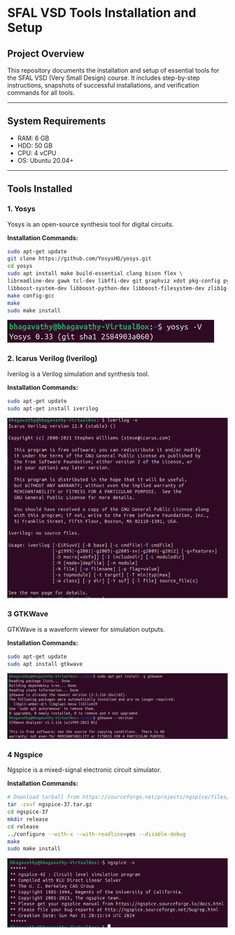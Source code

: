 # SFAL VSD Tools Installation and Setup

## Project Overview
This repository documents the installation and setup of essential tools for the SFAL VSD (Very Small Design) course. It includes step-by-step instructions, snapshots of successful installations, and verification commands for all tools.

---

## System Requirements
- RAM: 6 GB  
- HDD: 50 GB  
- CPU: 4 vCPU  
- OS: Ubuntu 20.04+  

---

## Tools Installed

### 1. **Yosys**
Yosys is an open-source synthesis tool for digital circuits.

**Installation Commands:**
```bash
sudo apt-get update
git clone https://github.com/YosysHQ/yosys.git
cd yosys
sudo apt install make build-essential clang bison flex \
libreadline-dev gawk tcl-dev libffi-dev git graphviz xdot pkg-config python3 \
libboost-system-dev libboost-python-dev libboost-filesystem-dev zlib1g-dev
make config-gcc
make
sudo make install
```
![Yosys Installation](screenshots/yosys_installation_proof.png)

### 2. **Icarus Verilog (Iverilog)**
Iverilog is a Verilog simulation and synthesis tool.

**Installation Commands:**
```bash
sudo apt-get update
sudo apt-get install iverilog

```
![Iverilog Installation](screenshots/iverilog_installation.png)

### 3 **GTKWave**
GTKWave is a waveform viewer for simulation outputs.

**Installation Commands:**
```bash
sudo apt-get update
sudo apt install gtkwave

```
![GTKWave Installation](screenshots/gtkwave_installation_proof.png)


### 4 **Ngspice**
Ngspice is a mixed-signal electronic circuit simulator.

**Installation Commands:**
```bash
# Download tarball from https://sourceforge.net/projects/ngspice/files/
tar -zxvf ngspice-37.tar.gz
cd ngspice-37
mkdir release
cd release
../configure --with-x --with-readline=yes --disable-debug
make
sudo make install

```
![Ngspice Installation](screenshots/ngspice.png)

